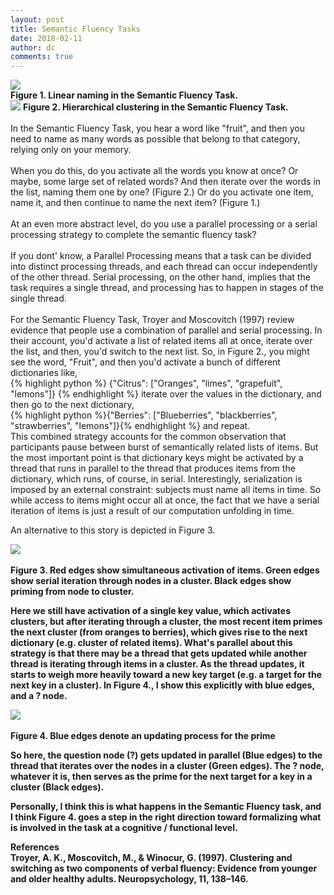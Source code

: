 ```yaml
---
layout: post
title: Semantic Fluency Tasks
date: 2018-02-11
author: dc
comments: true
---
```

<div class="container-fluid">
	<div class="row">
		<div class = "col-md-6">
 <img src="{{site.url}}/assets/images/linear.png" class="img-fluid">
 <br>
 <strong>Figure 1. Linear naming in the Semantic Fluency Task.</strong>
	    </div>
	    <div class = "col-md-6">
         <img src="{{site.url}}/assets/images/hierarchical.png" class="img-fluid">
    <strong>Figure 2.  Hierarchical clustering in the Semantic Fluency Task. </strong><br><br>
     In the Semantic Fluency Task, you hear a word like "fruit", and then you need to name as many words as possible that belong to that category, relying only on your memory.
<br><br>
    When you do this, do you activate all the words you know at once? Or maybe, some large set of related words? And then iterate over the words in the list, naming them one by one? (Figure 2.) Or do you activate one item, name it, and then continue to name the next item? (Figure 1.)
<br><br>
    At an even more abstract level, do you use a parallel processing or a serial processing strategy to complete the semantic fluency task?
<br><br>
    If you dont' know, a Parallel Processing means that a task can be divided into distinct processing threads, and each thread can occur independently of the other thread. Serial processing, on the other hand, implies that the task requires a single thread, and processing has to happen in stages of the single thread.
    <br><br>
For the Semantic Fluency Task, Troyer and Moscovitch (1997) review evidence that people use a combination of parallel and serial processing. In their account, you'd activate a list of related items all at once, iterate over the list, and then, you'd switch to the next list. So, in Figure 2., you might see the word, "Fruit", and then you'd activate a bunch of different dictionaries like,
<br>
{% highlight python %} {"Citrus": ["Oranges", "limes", "grapefuit", "lemons"]} {% endhighlight %}
iterate over the values in the dictionary, and then go to the next dictionary, <br> {% highlight python %}{"Berries": ["Blueberries", "blackberries", "strawberries", "lemons"]}{% endhighlight %}
and repeat.
        </div>
    </div>
 </div>
 This combined strategy accounts for the common observation that participants pause between burst of semantically related lists of items. But the most important point is that dictionary keys might be activated by a thread that runs in parallel to the thread that produces items from the dictionary, which runs, of course, in serial. Interestingly, serialization is imposed by an external constraint: subjects must name all items in time. So while access to items might occur all at once, the fact that we have a serial iteration of items is just a result of our computation unfolding in time.

 An alternative to this story is depicted in Figure 3.

 <img src="{{site.url}}/assets/images/hierarchical2.png" class="img-fluid">
     <br><br>
 <strong> Figure 3. Red edges show simultaneous activation of items. Green edges show serial iteration through nodes in a cluster. Black edges show priming from node to cluster. <strong>

 Here we still have activation of a single key value, which activates clusters, but after iterating through a cluster, the most recent item primes the next cluster (from oranges to berries), which gives rise to the next dictionary (e.g. cluster of related items). What's parallel about this strategy is that there may be a thread that gets updated while another thread is iterating through items in a cluster. As the thread updates, it starts to weigh more heavily toward a new key target (e.g. a target for the next key in a cluster). In Figure 4., I show this explicitly with blue edges, and a ? node.

  <img src="{{site.url}}/assets/images/hierarchical3.png" class="img-fluid">
      <br><br>
      <strong>Figure 4. Blue edges denote an updating process for the prime</strong>

So here, the question node (?) gets updated in parallel (Blue edges) to the thread that iterates over the nodes in a cluster (Green edges). The ? node, whatever it is, then serves as the prime for the next target for a key in a cluster (Black edges).

Personally, I think this is what happens in the Semantic Fluency task, and I think Figure 4. goes a step in the right direction toward formalizing what is involved in the task at a cognitive / functional level.

**References**
<br>
Troyer, A. K., Moscovitch, M., & Winocur, G. (1997). Clustering and switching as two components of verbal fluency: Evidence from younger and older healthy adults. Neuropsychology, 11, 138–146.
